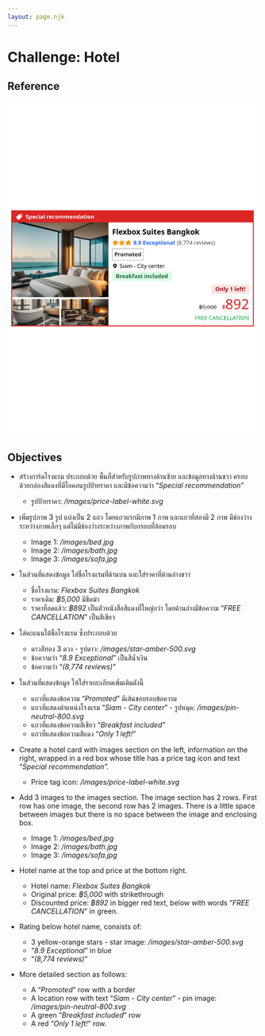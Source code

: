 ```yaml
---
layout: page.njk
---
```


# Challenge: Hotel

<div class="challenge"><div class="challenge-reference"><div class="challenge-sticky">

## Reference

<img src="reference.png">

</div></div><div class="challenge-objectives">

## Objectives

<div class="objectives" lang="th">

- สร้างการ์ดโรงแรม ประกอบด้วย พื้นที่สำหรับรูปภาพทางด้านซ้าย และข้อมูลทางด้านขวา ครอบด้วยกล่องสีแดงที่มีไอคอนรูปป้ายราคา และมีข้อความว่า “<em>Special recommendation</em>”

  - รูปป้ายราคา: <em>/images/price-label-white.svg</em>

- เพิ่มรูปภาพ 3 รูป แบ่งเป็น 2 แถว โดยแถวแรกมีภาพ 1 ภาพ และแถวที่สองมี 2 ภาพ มีช่องว่างระหว่างภาพเล็กๆ แต่ไม่มีช่องว่างระหว่างภาพกับกรอบที่ล้อมรอบ

  - Image 1: <em>/images/bed.jpg</em>
  - Image 2: <em>/images/bath.jpg</em>
  - Image 3: <em>/images/sofa.jpg</em>

- ในส่วนที่แสดงข้อมูล ใส่ชื่อโรงแรมที่ด้านบน และใส่ราคาที่ด้านล่างขวา

  - ชื่อโรงแรม: <em>Flexbox Suites Bangkok</em>
  - ราคาเดิม: <em>฿5,000</em> มีขีดฆ่า
  - ราคาที่ลดแล้ว: <em>฿892</em> เป็นตัวหนังสือสีแดงที่ใหญ่กว่า โดยด้านล่างมีข้อความ “<em>FREE CANCELLATION</em>” เป็นสีเขียว

- ใส่คะแนนใต้ชื่อโรงแรม ซึ่งประกอบด้วย

  - ดาวสีทอง 3 ดวง - รูปดาว: <em>/images/star-amber-500.svg</em>
  - ข้อความว่า “<em>8.9 Exceptional</em>” เป็นสีน้ำเงิน
  - ข้อความว่า “<em>(8,774 reviews)</em>”

- ในส่วนที่แสดงข้อมูล ให้ใส่รายละเอียดเพิ่มเติมดังนี้

  - แถวที่แสดงข้อความ “<em>Promoted</em>” มีเส้นขอบรอบข้อความ
  - แถวที่แสดงตำแหน่งโรงแรม “<em>Siam - City center</em>” - รูปหมุด: <em>/images/pin-neutral-800.svg</em>
  - แถวที่แสดงข้อความสีเขียว “<em>Breakfast included</em>”
  - แถวที่แสดงข้อความสีแดง “<em>Only 1 left!</em>”

</div>

<div class="objectives" lang="en">

- Create a hotel card with images section on the left, information on the right, wrapped
  in a red box whose title has a price tag icon and text “<em>Special recommendation</em>”.

  - Price tag icon: <em>/images/price-label-white.svg</em>

- Add 3 images to the images section. The image section has 2 rows. First row has
  one image, the second row has 2 images. There is a little space between images
  but there is no space between the image and enclosing box.

  - Image 1: <em>/images/bed.jpg</em>
  - Image 2: <em>/images/bath.jpg</em>
  - Image 3: <em>/images/sofa.jpg</em>

- Hotel name at the top and price at the bottom right.

  - Hotel name: <em>Flexbox Suites Bangkok</em>
  - Original price: <em>฿5,000</em> with strikethrough
  - Discounted price: <em>฿892</em> in bigger red text, below with words “<em>FREE CANCELLATION</em>” in green.

- Rating below hotel name, consists of:

  - 3 yellow-orange stars - star image: <em>/images/star-amber-500.svg</em>
  - “<em>8.9 Exceptional</em>” in blue
  - “<em>(8,774 reviews)</em>”

- More detailed section as follows:

  - A “<em>Promoted</em>” row with a border
  - A location row with text “<em>Siam - City center</em>” - pin image: <em>/images/pin-neutral-800.svg</em>
  - A green “<em>Breakfast included</em>” row
  - A red “<em>Only 1 left!</em>” row.

</div>

</div></div>

